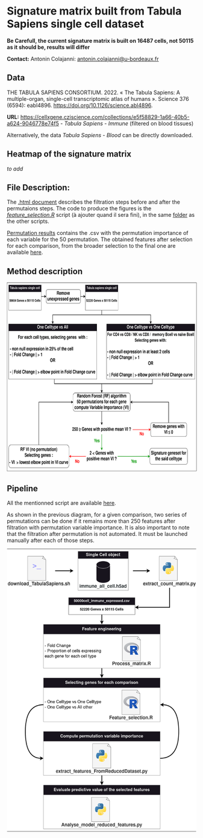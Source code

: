 # Signature matrix built from Tabula Sapiens single cell dataset


**Be Carefull, the current signature matrix is built on 16487 cells, not 50115 as it should be, results will differ**


**Contact:**
Antonin Colajanni: antonin.colajanni@u-bordeaux.fr

## Data
THE TABULA SAPIENS CONSORTIUM. 2022. « The Tabula Sapiens: A multiple-organ, single-cell transcriptomic atlas of humans ». Science 376 (6594): eabl4896. https://doi.org/10.1126/science.abl4896.

**URL:** 
https://cellxgene.cziscience.com/collections/e5f58829-1a66-40b5-a624-9046778e74f5 - *Tabula Sapiens - Immune* (filtered on blood tissues) 

Alternatively, the data *Tabula Sapiens - Blood* can be directly downloaded.


## Heatmap of the signature matrix

*to add*


## File Description: 

The [.html document](/markdown/feature_selection_v2.html) describes the filtration steps before and after the permutaions steps. The code to produce the figures is the [*feature_selection.R*](/scripts/Feature_selection.R) script (à ajouter quand il sera fini), in the same [folder](/scripts/) as the other scripts.


[Permutation results](/results) contains the .csv with the permutation importance of each variable for the 50 permutation. The obtained features after selection for each comparison, from the broader selection to the final one are available [here](/genesets).


## Method description 

<p align="center">
<img src="/doc/Diapo_pathseq-TabulaSapiens.drawio.png" height="500">

  
## Pipeline

All the mentionned script are available [here](/scripts/).


As shown in the previous diagram, for a given comparison, two series of permutations can be done if it remains more than 250 features after filtration with permutation variable importance.
It is also important to note that the filtration after permutation is not automated. It must be launched manually after each of those steps. 

<p align="center">
<img align="center" src="/doc/Diapo_pathseq-Tabula_sapiens_pipeline.drawio.png" height="750">

